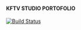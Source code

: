 #### KFTV STUDIO PORTOFOLIO
[![Build Status](https://travis-ci.com/drayzii/kftv-studio-port.svg?token=QJSgEadXdEUhi3SnYStj&branch=develop)](https://travis-ci.com/drayzii/kftv-studio-port)

